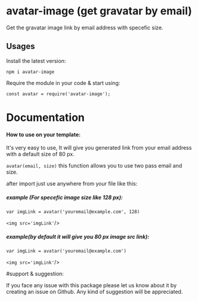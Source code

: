 # avatar-image (get gravatar by email)
Get the gravatar image link by email address with specefic size.

## Usages
Install the latest version:

```npm i avatar-image```

Require the module in your code & start using:

```const avatar = require('avatar-image');```

# Documentation
#### How to use on your template:

It's very easy to use, It will give you generated link from your email address with a default size of 80 px. 

`avatar(email, size)` this function allows you to use two pass email and size.

after import just use anywhere from your file like this:
##### example (For specefic image size like 128 px):
`var imgLink = avatar('youremail@example.com', 128)`

`<img src='imgLink'`/>

##### example(by default it will give you 80 px image src link):
`var imgLink = avatar('youremail@example.com')`

`<img src='imgLink'`/>

#support & suggestion:

If you face any issue with this package please let us know about it by creating an issue on Github.
Any kind of suggestion will be appreciated.



